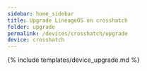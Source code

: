 ```yaml
---
sidebar: home_sidebar
title: Upgrade LineageOS on crosshatch
folder: upgrade
permalink: /devices/crosshatch/upgrade
device: crosshatch
---
```

{% include templates/device_upgrade.md %}
